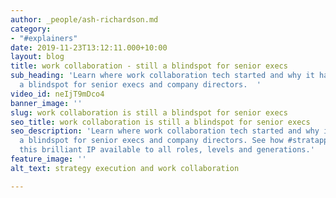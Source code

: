 ```yaml
---
author: _people/ash-richardson.md
category:
- "#explainers"
date: 2019-11-23T13:12:11.000+10:00
layout: blog
title: work collaboration - still a blindspot for senior execs
sub_heading: 'Learn where work collaboration tech started and why it has remained
  a blindspot for senior execs and company directors.  '
video_id: neIjT9mDco4
banner_image: ''
slug: work collaboration is still a blindspot for senior execs
seo_title: work collaboration is still a blindspot for senior execs
seo_description: 'Learn where work collaboration tech started and why it has remained
  a blindspot for senior execs and company directors. See how #stratapp is making
  this brilliant IP available to all roles, levels and generations.'
feature_image: ''
alt_text: strategy execution and work collaboration

---
```

